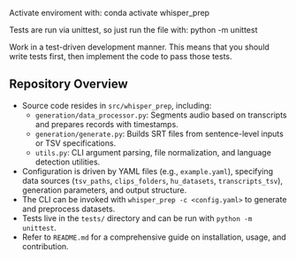 Activate enviroment with: conda activate whisper_prep

Tests are run via unittest, so just run the file with: python -m unittest

Work in a test-driven development manner. This means that you should write tests first, then implement the code to pass those tests.

## Repository Overview

- Source code resides in `src/whisper_prep`, including:
  - `generation/data_processor.py`: Segments audio based on transcripts and prepares records with timestamps.
  - `generation/generate.py`: Builds SRT files from sentence-level inputs or TSV specifications.
  - `utils.py`: CLI argument parsing, file normalization, and language detection utilities.
- Configuration is driven by YAML files (e.g., `example.yaml`), specifying data sources (`tsv_paths`, `clips_folders`, `hu_datasets`, `transcripts_tsv`), generation parameters, and output structure.
- The CLI can be invoked with `whisper_prep -c <config.yaml>` to generate and preprocess datasets.
- Tests live in the `tests/` directory and can be run with `python -m unittest`.
- Refer to `README.md` for a comprehensive guide on installation, usage, and contribution.



